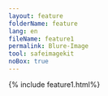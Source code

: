 ```yaml
---
layout: feature
folderName: feature
lang: en
fileName: feature1
permalink: Blure-Image
tool: safeimagekit
noBox: true
---
```


{% include feature1.html%}
